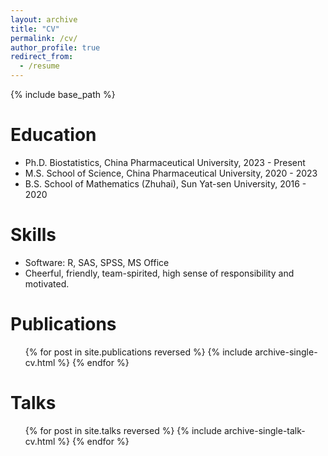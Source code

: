 ```yaml
---
layout: archive
title: "CV"
permalink: /cv/
author_profile: true
redirect_from:
  - /resume
---
```


{% include base_path %}

Education
======
* Ph.D. Biostatistics, China Pharmaceutical University, 2023 - Present
* M.S. School of Science, China Pharmaceutical University, 2020 - 2023
* B.S. School of Mathematics (Zhuhai), Sun Yat-sen University, 2016 - 2020

  
Skills
======
* Software: R, SAS, SPSS, MS Office
* Cheerful, friendly, team-spirited, high sense of responsibility and motivated.


Publications
======
  <ul>{% for post in site.publications reversed %}
    {% include archive-single-cv.html %}
  {% endfor %}</ul>
  
Talks
======
  <ul>{% for post in site.talks reversed %}
    {% include archive-single-talk-cv.html  %}
  {% endfor %}</ul>
  
  

